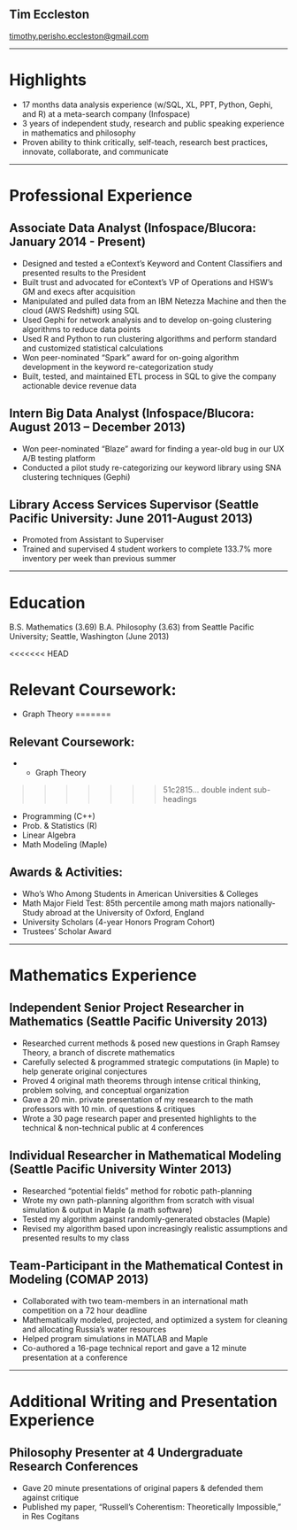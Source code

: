 ## Tim Eccleston
timothy.perisho.eccleston@gmail.com

---
# Highlights
-	17 months data analysis experience (w/SQL, XL, PPT, Python, Gephi, and R) at a meta-search company (Infospace)
-	3 years of independent study, research and public speaking experience in mathematics and philosophy
-	Proven ability to think critically, self-teach, research best practices, innovate, collaborate, and communicate

---
# Professional Experience

## Associate Data Analyst (Infospace/Blucora: January 2014 - Present)
-	Designed and tested a eContext’s Keyword and Content Classifiers and presented results to the President
-	Built trust and advocated for eContext’s VP of Operations and HSW’s GM and execs after acquisition
-	Manipulated and pulled data from an IBM Netezza Machine and then the cloud (AWS Redshift) using SQL
-	Used Gephi for network analysis and to develop on-going clustering algorithms to reduce data points
-	Used R and Python to run clustering algorithms and perform standard and customized statistical calculations
-	Won peer-nominated “Spark” award for on-going algorithm development in the keyword re-categorization study
-	Built, tested, and maintained ETL process in SQL to give the company actionable device revenue data

## Intern Big Data Analyst (Infospace/Blucora: August 2013 – December 2013)
-	Won peer-nominated “Blaze” award for finding a year-old bug in our UX A/B testing platform
-	Conducted a pilot study re-categorizing our keyword library using SNA clustering techniques (Gephi)

## Library Access Services Supervisor (Seattle Pacific University: June 2011-August 2013)
-	Promoted from Assistant to Superviser
-	Trained and supervised 4 student workers to complete 133.7% more inventory per week than previous summer

---
# Education
B.S. Mathematics (3.69)
B.A. Philosophy (3.63) from Seattle Pacific University; Seattle, Washington (June 2013)

<<<<<<< HEAD
# Relevant Coursework:
-	Graph Theory
=======
## Relevant Coursework:
-	-	Graph Theory
>>>>>>> 51c2815... double indent sub-headings
-	Programming (C++)
-	Prob. & Statistics (R)
-	Linear Algebra
-	Math Modeling (Maple)

## Awards & Activities:
-	Who’s Who Among Students in American Universities & Colleges
-	Math Major Field Test: 85th percentile among math majors nationally-	Study abroad at the University of Oxford, England
-	University Scholars (4-year Honors Program Cohort)
-	Trustees’ Scholar Award

---
# Mathematics Experience

## Independent Senior Project Researcher in Mathematics (Seattle Pacific University 2013)
-	Researched current methods & posed new questions in Graph Ramsey Theory, a branch of discrete mathematics
-	Carefully selected & programmed strategic computations (in Maple) to help generate original conjectures
-	Proved 4 original math theorems through intense critical thinking, problem solving, and conceptual organization
-	Gave a 20 min. private presentation of my research to the math professors with 10 min. of questions & critiques
-	Wrote a 30  page research paper and presented highlights to the technical & non-technical public at 4 conferences

## Individual Researcher in Mathematical Modeling (Seattle Pacific University Winter 2013)
-	Researched “potential fields” method for robotic path-planning
-	Wrote my own path-planning algorithm from scratch with visual simulation & output in Maple (a math software)
-	Tested my algorithm against randomly-generated obstacles (Maple)
-	Revised my algorithm based upon increasingly realistic assumptions and presented results to my class

## Team-Participant in the Mathematical Contest in Modeling (COMAP 2013)
-	Collaborated with two team-members in an international math competition on a 72 hour deadline
-	Mathematically modeled, projected, and optimized a system for cleaning and allocating Russia’s water resources
-	Helped program simulations in MATLAB and Maple
-	Co-authored a 16-page technical report and gave a 12 minute presentation at a conference

---
# Additional Writing and Presentation Experience

## Philosophy Presenter at 4 Undergraduate Research Conferences
-	Gave 20 minute presentations of original papers & defended them against critique
-	Published my paper, “Russell’s Coherentism: Theoretically Impossible,” in Res Cogitans
